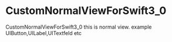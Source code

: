 # CustomNormalViewForSwift3_0
CustomNormalViewForSwift3_0 this is normal view. example UIButton,UILabel,UITextfeld etc
